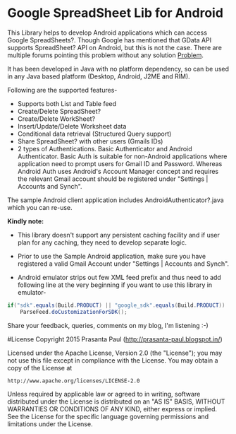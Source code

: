 # Google SpreadSheet Lib for Android
This Library helps to develop Android applications which can access Google SpreadSheets?. Though Google has mentioned that GData API supports SpreadSheet? API on Android, but this is not the case. There are multiple forums pointing this problem without any solution <a href="http://groups.google.com/group/android-developers/browse_thread/thread/1e261f25c828e39f?pli=1" target="_blank">Problem</a>.

It has been developed in Java with no platform dependency, so can be used in any Java based platform (Desktop, Android, J2ME and RIM).

Following are the supported features-

- Supports both List and Table feed
- Create/Delete SpreadSheet?
- Create/Delete WorkSheet?
- Insert/Update/Delete Worksheet data
- Conditional data retrieval (Structured Query support)
- Share SpreadSheet? with other users (Gmails IDs)
- 2 types of Authentications. Basic Authenticator and Android Authenticator. Basic Auth is suitable for non-Android applications where application need to prompt users for Gmail ID and Password. Whereas Android Auth uses Android's Account Manager concept and requires the relevant Gmail account should be registered under "Settings | Accounts and Synch".

The sample Android client application includes AndroidAuthenticator?.java which you can re-use.

<b>Kindly note:</b>
- This library doesn't support any persistent caching facility and if user plan for any caching, they need to develop separate logic.

- Prior to use the Sample Android application, make sure you have registered a valid Gmail Account under "Settings | Accounts and Synch".

- Android emulator strips out few XML feed prefix and thus need to add following line at the very beginning if you want to use this library in emulator-
````java
if("sdk".equals(Build.PRODUCT) || "google_sdk".equals(Build.PRODUCT))
    ParseFeed.doCustomizationForSDK();
````

Share your feedback, queries, comments on my blog, I'm listening :-)

#License
Copyright 2015 Prasanta Paul (http://prasanta-paul.blogspot.in/)

Licensed under the Apache License, Version 2.0 (the "License");
you may not use this file except in compliance with the License.
You may obtain a copy of the License at

    http://www.apache.org/licenses/LICENSE-2.0

Unless required by applicable law or agreed to in writing, software
distributed under the License is distributed on an "AS IS" BASIS,
WITHOUT WARRANTIES OR CONDITIONS OF ANY KIND, either express or implied.
See the License for the specific language governing permissions and
limitations under the License.
